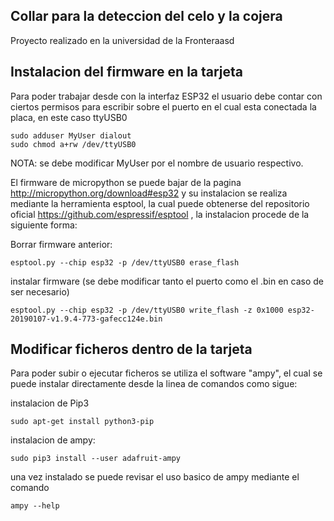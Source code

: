 ## Collar para la deteccion del celo y la cojera

Proyecto realizado en la universidad de la Fronteraasd

## Instalacion del firmware en la tarjeta

Para poder trabajar desde con la interfaz ESP32 el usuario debe contar con ciertos permisos para escribir sobre el puerto en el cual esta conectada la placa, en este caso ttyUSB0
```
sudo adduser MyUser dialout
sudo chmod a+rw /dev/ttyUSB0
```
NOTA: se debe modificar MyUser por el nombre de usuario respectivo.

El firmware de micropython se puede bajar de la pagina http://micropython.org/download#esp32 y su instalacion se realiza mediante la herramienta esptool, la cual puede obtenerse del repositorio oficial https://github.com/espressif/esptool , la instalacion procede de la siguiente forma:

Borrar firmware anterior:

```
esptool.py --chip esp32 -p /dev/ttyUSB0 erase_flash	
```
instalar firmware (se debe modificar tanto el puerto como el .bin en caso de ser necesario)
```
esptool.py --chip esp32 -p /dev/ttyUSB0 write_flash -z 0x1000 esp32-20190107-v1.9.4-773-gafecc124e.bin
```
## Modificar ficheros dentro de la tarjeta
Para poder subir o ejecutar ficheros se utiliza el software "ampy", el cual se puede instalar directamente desde la linea de comandos como sigue:

instalacion de Pip3
```
sudo apt-get install python3-pip
```
instalacion de ampy:
```
sudo pip3 install --user adafruit-ampy
```
una vez instalado se puede revisar el uso basico de ampy mediante el comando
```
ampy --help
```